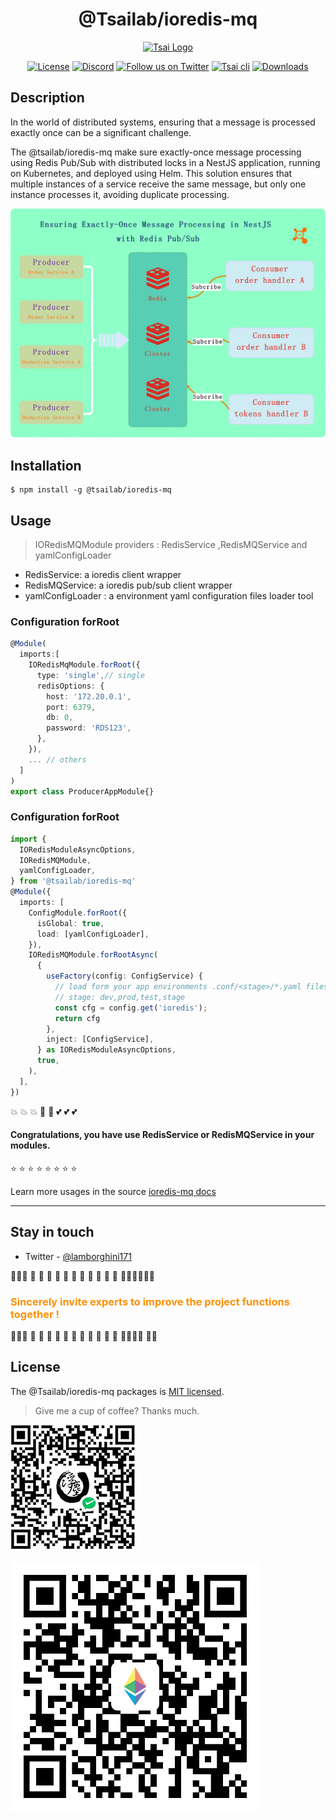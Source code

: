 <h1 align="center">@Tsailab/ioredis-mq</h1>
<p align="center" >
  <a href="https://github.com/lotolab" target="blank">
    <img src="https://ucarecdn.com/eac2c945-177d-4fc9-8bc1-fa2be48ad3a2/lotolab_golden.svg" width="100" alt="Tsai Logo" />
  </a>
</p>

<p align="center">
  <a href="https://www.npmjs.com/~tsailab" target="_blank"><img src="https://img.shields.io/npm/l/%40tsailab%2Fcli?color=%23FFDEAD&label=License" alt="License" /></a>
  <a href="https://discord.gg/lotolab" target="_blank"><img src="https://img.shields.io/badge/discord-online-brightgreen.svg" alt="Discord"/></a>
  <a href="https://x.com/lamborghini171" target="_blank"><img src="https://img.shields.io/twitter/follow/nestframework.svg?style=social&label=Follow" alt="Follow us on Twitter"></a>  
  <a href="https://www.npmjs.com/~tsailab" target="_blank"><img src="https://img.shields.io/npm/v/%40tsailab%2Fioredis-mq" alt="Tsai cli" /></a>
  <a href="https://www.npmjs.com/~tsailab" target="_blank"><img src="https://img.shields.io/npm/dy/%40tsailab%2Fioredis-mq?style=flat&logoColor=%23FA0809" alt="Downloads" /></a>
</p>

## Description

In the world of distributed systems, ensuring that a message is processed exactly once can be a significant challenge.

The @tsailab/ioredis-mq make sure exactly-once message processing using Redis Pub/Sub with distributed locks in a NestJS application, running on Kubernetes, and deployed using Helm. This solution ensures that multiple instances of a service receive the same message, but only one instance processes it, avoiding duplicate processing.

![ioredis-mq architecture](Redis-MQ.png)

## Installation
```
$ npm install -g @tsailab/ioredis-mq
```


## Usage

> IORedisMQModule providers : RedisService ,RedisMQService and yamlConfigLoader

- RedisService: a ioredis client wrapper
- RedisMQService: a ioredis pub/sub client wrapper
- yamlConfigLoader : a environment yaml configuration files loader tool

### Configuration forRoot

```ts
@Module(
  imports:[
    IORedisMqModule.forRoot({
      type: 'single',// single
      redisOptions: {
        host: '172.20.0.1',
        port: 6379,
        db: 0,
        password: 'RDS123',
      },
    }),
    ... // others
  ]
)
export class ProducerAppModule{}
```

### Configuration forRoot

```ts
import {
  IORedisModuleAsyncOptions,
  IORedisMQModule,
  yamlConfigLoader,
} from '@tsailab/ioredis-mq'
@Module({
  imports: [
    ConfigModule.forRoot({
      isGlobal: true,
      load: [yamlConfigLoader],
    }),
    IORedisMQModule.forRootAsync(
      {
        useFactory(config: ConfigService) {
          // load form your app environments .conf/<stage>/*.yaml files
          // stage: dev,prod,test,stage 
          const cfg = config.get('ioredis');
          return cfg 
        },
        inject: [ConfigService],
      } as IORedisModuleAsyncOptions,
      true,
    ),
  ],
})

```


:boom: :boom: :boom: :star2: :star2: :two_hearts: :two_hearts: :two_hearts:

<h4 align="left">
Congratulations, you have use RedisService or RedisMQService in your modules.
</h4>

:star: :star: :star: :star: :star: :star: :star: :star:


Learn more usages in the source [ioredis-mq docs](https://github.com/tsai-plat/ioredis-mq/tree/main/docs)
 
------

## Stay in touch

- Twitter - [@lamborghini171](https://twitter.com/lamborghini171)

:revolving_hearts::revolving_hearts::revolving_hearts: :raising_hand: :raising_hand: :raising_hand: :raising_hand: :raising_hand: :raising_hand: :raising_hand: :raising_hand: :raising_hand: :raising_hand: :raising_hand: :raising_hand::raising_hand::raising_hand::revolving_hearts::revolving_hearts::revolving_hearts:

<font color="#ff8f00"><h3>Sincerely invite experts to improve the project functions together !</h3></font>

:revolving_hearts::revolving_hearts::revolving_hearts: :raising_hand: :raising_hand: :raising_hand: :raising_hand: :raising_hand: :raising_hand: :raising_hand: :raising_hand: :raising_hand: :raising_hand: :raising_hand: :raising_hand::raising_hand::raising_hand::revolving_hearts: :revolving_hearts::revolving_hearts:

## License

The @Tsailab/ioredis-mq packages is [MIT licensed](LICENSE).

> Give me a cup of coffee? Thanks much.

![Wechat QRCode](wechat-toll.png)

![Etherum](./0x01dc42c9a940a2517b23fd9a3c26c2f30935da59.png)

